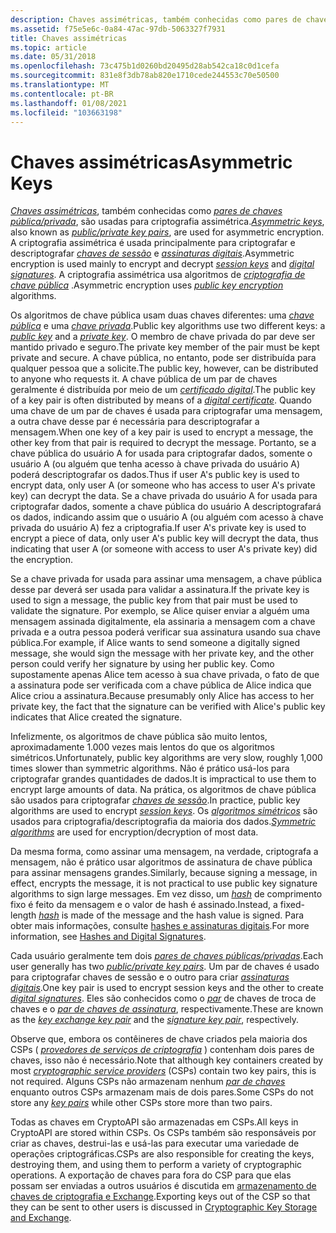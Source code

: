 ```yaml
---
description: Chaves assimétricas, também conhecidas como pares de chaves pública/privada, são usadas para criptografia assimétrica. A criptografia assimétrica é usada principalmente para criptografar e descriptografar chaves de sessão e assinaturas digitais. A criptografia assimétrica usa algoritmos de criptografia de chave pública.
ms.assetid: f75e5e6c-0a84-47ac-97db-5063327f7931
title: Chaves assimétricas
ms.topic: article
ms.date: 05/31/2018
ms.openlocfilehash: 73c475b1d0260bd20495d28ab542ca18c0d1cefa
ms.sourcegitcommit: 831e8f3db78ab820e1710cede244553c70e50500
ms.translationtype: MT
ms.contentlocale: pt-BR
ms.lasthandoff: 01/08/2021
ms.locfileid: "103663198"
---
```

# <a name="asymmetric-keys"></a><span data-ttu-id="f77dc-105">Chaves assimétricas</span><span class="sxs-lookup"><span data-stu-id="f77dc-105">Asymmetric Keys</span></span>

<span data-ttu-id="f77dc-106">[*Chaves assimétricas*](../secgloss/a-gly.md), também conhecidas como [*pares de chaves pública/privada*](../secgloss/p-gly.md), são usadas para criptografia assimétrica.</span><span class="sxs-lookup"><span data-stu-id="f77dc-106">[*Asymmetric keys*](../secgloss/a-gly.md), also known as [*public/private key pairs*](../secgloss/p-gly.md), are used for asymmetric encryption.</span></span> <span data-ttu-id="f77dc-107">A criptografia assimétrica é usada principalmente para criptografar e descriptografar [*chaves de sessão*](../secgloss/s-gly.md) e [*assinaturas digitais*](../secgloss/d-gly.md).</span><span class="sxs-lookup"><span data-stu-id="f77dc-107">Asymmetric encryption is used mainly to encrypt and decrypt [*session keys*](../secgloss/s-gly.md) and [*digital signatures*](../secgloss/d-gly.md).</span></span> <span data-ttu-id="f77dc-108">A criptografia assimétrica usa algoritmos de [*criptografia de chave pública*](../secgloss/p-gly.md) .</span><span class="sxs-lookup"><span data-stu-id="f77dc-108">Asymmetric encryption uses [*public key encryption*](../secgloss/p-gly.md) algorithms.</span></span>

<span data-ttu-id="f77dc-109">Os algoritmos de chave pública usam duas chaves diferentes: uma [*chave pública*](../secgloss/p-gly.md) e uma [*chave privada*](../secgloss/p-gly.md).</span><span class="sxs-lookup"><span data-stu-id="f77dc-109">Public key algorithms use two different keys: a [*public key*](../secgloss/p-gly.md) and a [*private key*](../secgloss/p-gly.md).</span></span> <span data-ttu-id="f77dc-110">O membro de chave privada do par deve ser mantido privado e seguro.</span><span class="sxs-lookup"><span data-stu-id="f77dc-110">The private key member of the pair must be kept private and secure.</span></span> <span data-ttu-id="f77dc-111">A chave pública, no entanto, pode ser distribuída para qualquer pessoa que a solicite.</span><span class="sxs-lookup"><span data-stu-id="f77dc-111">The public key, however, can be distributed to anyone who requests it.</span></span> <span data-ttu-id="f77dc-112">A chave pública de um par de chaves geralmente é distribuída por meio de um [*certificado digital*](../secgloss/c-gly.md).</span><span class="sxs-lookup"><span data-stu-id="f77dc-112">The public key of a key pair is often distributed by means of a [*digital certificate*](../secgloss/c-gly.md).</span></span> <span data-ttu-id="f77dc-113">Quando uma chave de um par de chaves é usada para criptografar uma mensagem, a outra chave desse par é necessária para descriptografar a mensagem.</span><span class="sxs-lookup"><span data-stu-id="f77dc-113">When one key of a key pair is used to encrypt a message, the other key from that pair is required to decrypt the message.</span></span> <span data-ttu-id="f77dc-114">Portanto, se a chave pública do usuário A for usada para criptografar dados, somente o usuário A (ou alguém que tenha acesso à chave privada do usuário A) poderá descriptografar os dados.</span><span class="sxs-lookup"><span data-stu-id="f77dc-114">Thus if user A's public key is used to encrypt data, only user A (or someone who has access to user A's private key) can decrypt the data.</span></span> <span data-ttu-id="f77dc-115">Se a chave privada do usuário A for usada para criptografar dados, somente a chave pública do usuário A descriptografará os dados, indicando assim que o usuário A (ou alguém com acesso à chave privada do usuário A) fez a criptografia.</span><span class="sxs-lookup"><span data-stu-id="f77dc-115">If user A's private key is used to encrypt a piece of data, only user A's public key will decrypt the data, thus indicating that user A (or someone with access to user A's private key) did the encryption.</span></span>

<span data-ttu-id="f77dc-116">Se a chave privada for usada para assinar uma mensagem, a chave pública desse par deverá ser usada para validar a assinatura.</span><span class="sxs-lookup"><span data-stu-id="f77dc-116">If the private key is used to sign a message, the public key from that pair must be used to validate the signature.</span></span> <span data-ttu-id="f77dc-117">Por exemplo, se Alice quiser enviar a alguém uma mensagem assinada digitalmente, ela assinaria a mensagem com a chave privada e a outra pessoa poderá verificar sua assinatura usando sua chave pública.</span><span class="sxs-lookup"><span data-stu-id="f77dc-117">For example, if Alice wants to send someone a digitally signed message, she would sign the message with her private key, and the other person could verify her signature by using her public key.</span></span> <span data-ttu-id="f77dc-118">Como supostamente apenas Alice tem acesso à sua chave privada, o fato de que a assinatura pode ser verificada com a chave pública de Alice indica que Alice criou a assinatura.</span><span class="sxs-lookup"><span data-stu-id="f77dc-118">Because presumably only Alice has access to her private key, the fact that the signature can be verified with Alice's public key indicates that Alice created the signature.</span></span>

<span data-ttu-id="f77dc-119">Infelizmente, os algoritmos de chave pública são muito lentos, aproximadamente 1.000 vezes mais lentos do que os algoritmos simétricos.</span><span class="sxs-lookup"><span data-stu-id="f77dc-119">Unfortunately, public key algorithms are very slow, roughly 1,000 times slower than symmetric algorithms.</span></span> <span data-ttu-id="f77dc-120">Não é prático usá-los para criptografar grandes quantidades de dados.</span><span class="sxs-lookup"><span data-stu-id="f77dc-120">It is impractical to use them to encrypt large amounts of data.</span></span> <span data-ttu-id="f77dc-121">Na prática, os algoritmos de chave pública são usados para criptografar [*chaves de sessão*](../secgloss/s-gly.md).</span><span class="sxs-lookup"><span data-stu-id="f77dc-121">In practice, public key algorithms are used to encrypt [*session keys*](../secgloss/s-gly.md).</span></span> <span data-ttu-id="f77dc-122">Os [*algoritmos simétricos*](../secgloss/s-gly.md) são usados para criptografia/descriptografia da maioria dos dados.</span><span class="sxs-lookup"><span data-stu-id="f77dc-122">[*Symmetric algorithms*](../secgloss/s-gly.md) are used for encryption/decryption of most data.</span></span>

<span data-ttu-id="f77dc-123">Da mesma forma, como assinar uma mensagem, na verdade, criptografa a mensagem, não é prático usar algoritmos de assinatura de chave pública para assinar mensagens grandes.</span><span class="sxs-lookup"><span data-stu-id="f77dc-123">Similarly, because signing a message, in effect, encrypts the message, it is not practical to use public key signature algorithms to sign large messages.</span></span> <span data-ttu-id="f77dc-124">Em vez disso, um [*hash*](../secgloss/h-gly.md) de comprimento fixo é feito da mensagem e o valor de hash é assinado.</span><span class="sxs-lookup"><span data-stu-id="f77dc-124">Instead, a fixed-length [*hash*](../secgloss/h-gly.md) is made of the message and the hash value is signed.</span></span> <span data-ttu-id="f77dc-125">Para obter mais informações, consulte [hashes e assinaturas digitais](hashes-and-digital-signatures.md).</span><span class="sxs-lookup"><span data-stu-id="f77dc-125">For more information, see [Hashes and Digital Signatures](hashes-and-digital-signatures.md).</span></span>

<span data-ttu-id="f77dc-126">Cada usuário geralmente tem dois [*pares de chaves públicas/privadas*](../secgloss/p-gly.md).</span><span class="sxs-lookup"><span data-stu-id="f77dc-126">Each user generally has two [*public/private key pairs*](../secgloss/p-gly.md).</span></span> <span data-ttu-id="f77dc-127">Um par de chaves é usado para criptografar chaves de sessão e o outro para criar [*assinaturas digitais*](../secgloss/d-gly.md).</span><span class="sxs-lookup"><span data-stu-id="f77dc-127">One key pair is used to encrypt session keys and the other to create [*digital signatures*](../secgloss/d-gly.md).</span></span> <span data-ttu-id="f77dc-128">Eles são conhecidos como o [*par*](../secgloss/k-gly.md) de chaves de troca de chaves e o [*par de chaves de assinatura*](../secgloss/s-gly.md), respectivamente.</span><span class="sxs-lookup"><span data-stu-id="f77dc-128">These are known as the [*key exchange key pair*](../secgloss/k-gly.md) and the [*signature key pair*](../secgloss/s-gly.md), respectively.</span></span>

<span data-ttu-id="f77dc-129">Observe que, embora os contêineres de chave criados pela maioria dos CSPs ( [*provedores de serviços de criptografia*](../secgloss/c-gly.md) ) contenham dois pares de chaves, isso não é necessário.</span><span class="sxs-lookup"><span data-stu-id="f77dc-129">Note that although key containers created by most [*cryptographic service providers*](../secgloss/c-gly.md) (CSPs) contain two key pairs, this is not required.</span></span> <span data-ttu-id="f77dc-130">Alguns CSPs não armazenam nenhum [*par de chaves*](../secgloss/k-gly.md) enquanto outros CSPs armazenam mais de dois pares.</span><span class="sxs-lookup"><span data-stu-id="f77dc-130">Some CSPs do not store any [*key pairs*](../secgloss/k-gly.md) while other CSPs store more than two pairs.</span></span>

<span data-ttu-id="f77dc-131">Todas as chaves em CryptoAPI são armazenadas em CSPs.</span><span class="sxs-lookup"><span data-stu-id="f77dc-131">All keys in CryptoAPI are stored within CSPs.</span></span> <span data-ttu-id="f77dc-132">Os CSPs também são responsáveis por criar as chaves, destrui-las e usá-las para executar uma variedade de operações criptográficas.</span><span class="sxs-lookup"><span data-stu-id="f77dc-132">CSPs are also responsible for creating the keys, destroying them, and using them to perform a variety of cryptographic operations.</span></span> <span data-ttu-id="f77dc-133">A exportação de chaves para fora do CSP para que elas possam ser enviadas a outros usuários é discutida em [armazenamento de chaves de criptografia e Exchange](cryptographic-key-storage-and-exchange.md).</span><span class="sxs-lookup"><span data-stu-id="f77dc-133">Exporting keys out of the CSP so that they can be sent to other users is discussed in [Cryptographic Key Storage and Exchange](cryptographic-key-storage-and-exchange.md).</span></span>

 

 
